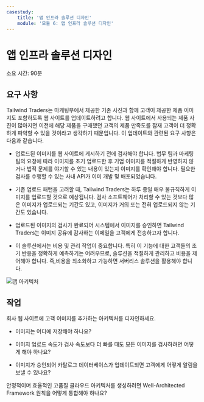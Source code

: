 ```yaml
---
casestudy:
    title: '앱 인프라 솔루션 디자인'
    module: '모듈 6: 앱 인프라 솔루션 디자인'
---
```

# 앱 인프라 솔루션 디자인

소요 시간: 90분

## 요구 사항

Tailwind Traders는 마케팅부에서 제공한 기존 사진과 함께 고객이 제공한 제품 이미지도 포함하도록 웹 사이트를 업데이트하려고 합니다. 웹 사이트에서 사용되는 제품 사진이 많아지면 이전에 해당 제품을 구매했던 고객의 제품 만족도를 잠재 고객이 더 정확하게 파악할 수 있을 것이라고 생각하기 때문입니다. 이 업데이트와 관련된 요구 사항은 다음과 같습니다.

* 업로드된 이미지를 웹 사이트에 게시하기 전에 검사해야 합니다. 법무 팀과 마케팅 팀의 요청에 따라 이미지를 초기 업로드한 후 기업 이미지를 적절하게 반영하지 않거나 법적 문제를 야기할 수 있는 내용이 있는지 이미지를 확인해야 합니다. 필요한 검사를 수행할 수 있는 사내 API가 이미 개발 및 배포되었습니다. 

* 기존 업로드 패턴을 고려할 때, Tailwind Traders는 하루 종일 매우 불규칙하게 이미지를 업로드할 것으로 예상됩니다. 검사 소프트웨어가 처리할 수 있는 것보다 많은 이미지가 업로드되는 기간도 있고, 이미지가 거의 또는 전혀 업로드되지 않는 기간도 있습니다.

* 업로드된 이미지의 검사가 완료되어 시스템에서 이미지를 승인하면 Tailwind Traders는 이미지 공유에 감사하는 이메일을 고객에게 전송하고자 합니다.

* 이 솔루션에서는 비용 및 관리 작업이 중요합니다. 특히 이 기능에 대한 고객들의 초기 반응을 정확하게 예측하기는 어려우므로, 솔루션을 적절하게 관리하고 비용을 제어해야 합니다. 즉,비용을 최소화하고 가능하면 서버리스 솔루션을 활용해야 합니다.

 

![앱 아키텍처](/media/Apparchitecture.png)

 

## 작업

회사 웹 사이트에 고객 이미지를 추가하는 아키텍처를 디자인하세요. 

* 이미지는 어디에 저장해야 하나요?

* 이미지 업로드 속도가 검사 속도보다 더 빠를 때도 모든 이미지를 검사하려면 어떻게 해야 하나요?

* 이미지가 승인되어 카탈로그 데이터베이스가 업데이트되면 고객에게 어떻게 알림을 보낼 수 있나요? 

안정적이며 효율적인 고품질 클라우드 아키텍처를 생성하려면 Well-Architected Framework 원칙을 어떻게 통합해야 하나요?

 
